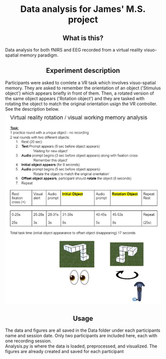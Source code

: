 <h1 align="center" > Data analysis for James' M.S. project </h1>

<h2 align="center" > What is this? </h2>
<div> Data analysis for both fNIRS and EEG recorded from a virtual reality visuo-spatial memory paradigm. </div> 

<h2 align="center" > Experiment description </h2>
Participants were asked to comlete a VR task which involves visuo-spatial memory. They are asked to remember the orientation of an object ('Stimulus object') which appears briefly in front of them. Then, a rotated version of the same object appears ('Rotation object') and they are tasked with rotating the object to match the original orientation usign the VR controller. See the description below.

<div align="center">
<img src="task_description.jpg" alt="description">
</div>

<h2 align="center" > Usage </h2>
<div> The data and figures are all saved in the Data folder under each participants name and session date. Only two participants are included here, each with one recording session. </div> 
<div> Analysis.py is where the data is loaded, preprocessed, and visualized. The figures are already created and saved for each participant </div> 
